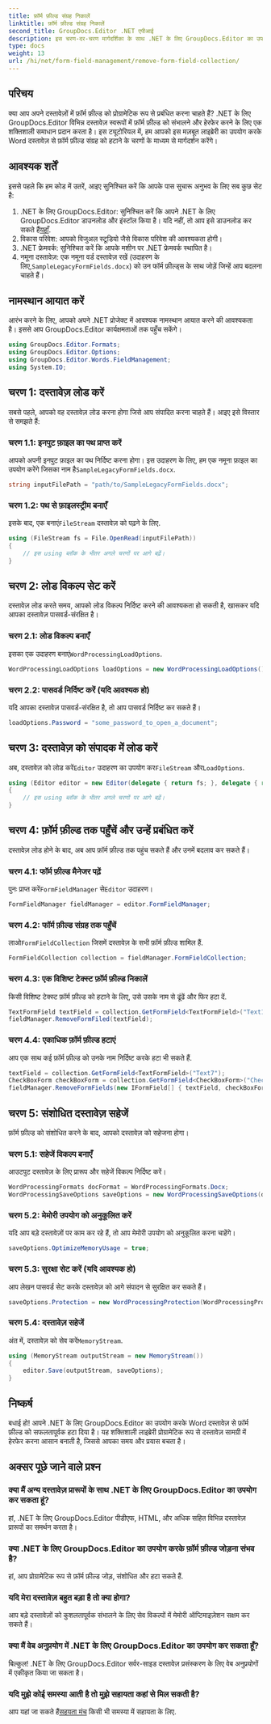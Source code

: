 ```yaml
---
title: फ़ॉर्म फ़ील्ड संग्रह निकालें
linktitle: फ़ॉर्म फ़ील्ड संग्रह निकालें
second_title: GroupDocs.Editor .NET एपीआई
description: इस चरण-दर-चरण मार्गदर्शिका के साथ .NET के लिए GroupDocs.Editor का उपयोग करके Word दस्तावेज़ों से फ़ॉर्म फ़ील्ड निकालना सीखें। डेवलपर्स के लिए आदर्श।
type: docs
weight: 13
url: /hi/net/form-field-management/remove-form-field-collection/
---
```

## परिचय
क्या आप अपने दस्तावेज़ों में फ़ॉर्म फ़ील्ड को प्रोग्रामेटिक रूप से प्रबंधित करना चाहते हैं? .NET के लिए GroupDocs.Editor विभिन्न दस्तावेज़ स्वरूपों में फ़ॉर्म फ़ील्ड को संभालने और हेरफेर करने के लिए एक शक्तिशाली समाधान प्रदान करता है। इस ट्यूटोरियल में, हम आपको इस मज़बूत लाइब्रेरी का उपयोग करके Word दस्तावेज़ से फ़ॉर्म फ़ील्ड संग्रह को हटाने के चरणों के माध्यम से मार्गदर्शन करेंगे। 
## आवश्यक शर्तें
इससे पहले कि हम कोड में उतरें, आइए सुनिश्चित करें कि आपके पास सुचारू अनुभव के लिए सब कुछ सेट है:
1. .NET के लिए GroupDocs.Editor: सुनिश्चित करें कि आपने .NET के लिए GroupDocs.Editor डाउनलोड और इंस्टॉल किया है। यदि नहीं, तो आप इसे डाउनलोड कर सकते हैं[यहाँ](https://releases.groupdocs.com/editor/net/).
2. विकास परिवेश: आपको विजुअल स्टूडियो जैसे विकास परिवेश की आवश्यकता होगी।
3. .NET फ्रेमवर्क: सुनिश्चित करें कि आपके मशीन पर .NET फ्रेमवर्क स्थापित है।
4.  नमूना दस्तावेज़: एक नमूना वर्ड दस्तावेज़ रखें (उदाहरण के लिए,`SampleLegacyFormFields.docx`) को उन फॉर्म फ़ील्ड्स के साथ जोड़ें जिन्हें आप बदलना चाहते हैं।

## नामस्थान आयात करें
आरंभ करने के लिए, आपको अपने .NET प्रोजेक्ट में आवश्यक नामस्थान आयात करने की आवश्यकता है। इससे आप GroupDocs.Editor कार्यक्षमताओं तक पहुँच सकेंगे।
```csharp
using GroupDocs.Editor.Formats;
using GroupDocs.Editor.Options;
using GroupDocs.Editor.Words.FieldManagement;
using System.IO;
```
## चरण 1: दस्तावेज़ लोड करें
सबसे पहले, आपको वह दस्तावेज़ लोड करना होगा जिसे आप संपादित करना चाहते हैं। आइए इसे विस्तार से समझते हैं:
### चरण 1.1: इनपुट फ़ाइल का पथ प्राप्त करें
 आपको अपनी इनपुट फ़ाइल का पथ निर्दिष्ट करना होगा। इस उदाहरण के लिए, हम एक नमूना फ़ाइल का उपयोग करेंगे जिसका नाम है`SampleLegacyFormFields.docx`.
```csharp
string inputFilePath = "path/to/SampleLegacyFormFields.docx";
```
### चरण 1.2: पथ से फ़ाइलस्ट्रीम बनाएँ
 इसके बाद, एक बनाएं`FileStream` दस्तावेज़ को पढ़ने के लिए.
```csharp
using (FileStream fs = File.OpenRead(inputFilePath))
{
    // इस using ब्लॉक के भीतर अगले चरणों पर आगे बढ़ें।
}
```
## चरण 2: लोड विकल्प सेट करें
दस्तावेज़ लोड करते समय, आपको लोड विकल्प निर्दिष्ट करने की आवश्यकता हो सकती है, खासकर यदि आपका दस्तावेज़ पासवर्ड-संरक्षित है।
### चरण 2.1: लोड विकल्प बनाएँ
 इसका एक उदाहरण बनाएं`WordProcessingLoadOptions`.
```csharp
WordProcessingLoadOptions loadOptions = new WordProcessingLoadOptions();
```
### चरण 2.2: पासवर्ड निर्दिष्ट करें (यदि आवश्यक हो)
यदि आपका दस्तावेज़ पासवर्ड-संरक्षित है, तो आप पासवर्ड निर्दिष्ट कर सकते हैं।
```csharp
loadOptions.Password = "some_password_to_open_a_document";
```
## चरण 3: दस्तावेज़ को संपादक में लोड करें
 अब, दस्तावेज़ को लोड करें`Editor` उदाहरण का उपयोग कर`FileStream` और`LoadOptions`.
```csharp
using (Editor editor = new Editor(delegate { return fs; }, delegate { return loadOptions; }))
{
    // इस using ब्लॉक के भीतर अगले चरणों पर आगे बढ़ें।
}
```
## चरण 4: फ़ॉर्म फ़ील्ड तक पहुँचें और उन्हें प्रबंधित करें
दस्तावेज़ लोड होने के बाद, अब आप फ़ॉर्म फ़ील्ड तक पहुंच सकते हैं और उनमें बदलाव कर सकते हैं।
### चरण 4.1: फॉर्म फ़ील्ड मैनेजर पढ़ें
 पुनः प्राप्त करें`FormFieldManager` से`Editor` उदाहरण।
```csharp
FormFieldManager fieldManager = editor.FormFieldManager;
```
### चरण 4.2: फॉर्म फ़ील्ड संग्रह तक पहुँचें
 लाओ`FormFieldCollection` जिसमें दस्तावेज़ के सभी फ़ॉर्म फ़ील्ड शामिल हैं.
```csharp
FormFieldCollection collection = fieldManager.FormFieldCollection;
```
### चरण 4.3: एक विशिष्ट टेक्स्ट फ़ॉर्म फ़ील्ड निकालें
किसी विशिष्ट टेक्स्ट फ़ॉर्म फ़ील्ड को हटाने के लिए, उसे उसके नाम से ढूंढें और फिर हटा दें.
```csharp
TextFormField textField = collection.GetFormField<TextFormField>("Text1");
fieldManager.RemoveFormFiled(textField);
```
### चरण 4.4: एकाधिक फ़ॉर्म फ़ील्ड हटाएं
आप एक साथ कई फ़ॉर्म फ़ील्ड को उनके नाम निर्दिष्ट करके हटा भी सकते हैं.
```csharp
textField = collection.GetFormField<TextFormField>("Text7");
CheckBoxForm checkBoxForm = collection.GetFormField<CheckBoxForm>("Check2");
fieldManager.RemoveFormFields(new IFormField[] { textField, checkBoxForm });
```
## चरण 5: संशोधित दस्तावेज़ सहेजें
फ़ॉर्म फ़ील्ड को संशोधित करने के बाद, आपको दस्तावेज़ को सहेजना होगा।
### चरण 5.1: सहेजें विकल्प बनाएँ
आउटपुट दस्तावेज़ के लिए प्रारूप और सहेजें विकल्प निर्दिष्ट करें।
```csharp
WordProcessingFormats docFormat = WordProcessingFormats.Docx;
WordProcessingSaveOptions saveOptions = new WordProcessingSaveOptions(docFormat);
```
### चरण 5.2: मेमोरी उपयोग को अनुकूलित करें
यदि आप बड़े दस्तावेज़ों पर काम कर रहे हैं, तो आप मेमोरी उपयोग को अनुकूलित करना चाहेंगे।
```csharp
saveOptions.OptimizeMemoryUsage = true;
```
### चरण 5.3: सुरक्षा सेट करें (यदि आवश्यक हो)
आप लेखन पासवर्ड सेट करके दस्तावेज़ को आगे संपादन से सुरक्षित कर सकते हैं।
```csharp
saveOptions.Protection = new WordProcessingProtection(WordProcessingProtectionType.AllowOnlyFormFields, "write_password");
```
### चरण 5.4: दस्तावेज़ सहेजें
 अंत में, दस्तावेज़ को सेव करें`MemoryStream`.
```csharp
using (MemoryStream outputStream = new MemoryStream())
{
    editor.Save(outputStream, saveOptions);
}
```

## निष्कर्ष
बधाई हो! आपने .NET के लिए GroupDocs.Editor का उपयोग करके Word दस्तावेज़ से फ़ॉर्म फ़ील्ड को सफलतापूर्वक हटा दिया है। यह शक्तिशाली लाइब्रेरी प्रोग्रामेटिक रूप से दस्तावेज़ सामग्री में हेरफेर करना आसान बनाती है, जिससे आपका समय और प्रयास बचता है।
## अक्सर पूछे जाने वाले प्रश्न
### क्या मैं अन्य दस्तावेज़ प्रारूपों के साथ .NET के लिए GroupDocs.Editor का उपयोग कर सकता हूं?
हां, .NET के लिए GroupDocs.Editor पीडीएफ, HTML, और अधिक सहित विभिन्न दस्तावेज़ प्रारूपों का समर्थन करता है।
### क्या .NET के लिए GroupDocs.Editor का उपयोग करके फ़ॉर्म फ़ील्ड जोड़ना संभव है?
हां, आप प्रोग्रामेटिक रूप से फ़ॉर्म फ़ील्ड जोड़, संशोधित और हटा सकते हैं.
### यदि मेरा दस्तावेज़ बहुत बड़ा है तो क्या होगा?
आप बड़े दस्तावेज़ों को कुशलतापूर्वक संभालने के लिए सेव विकल्पों में मेमोरी ऑप्टिमाइज़ेशन सक्षम कर सकते हैं।
### क्या मैं वेब अनुप्रयोग में .NET के लिए GroupDocs.Editor का उपयोग कर सकता हूँ?
बिल्कुल! .NET के लिए GroupDocs.Editor सर्वर-साइड दस्तावेज़ प्रसंस्करण के लिए वेब अनुप्रयोगों में एकीकृत किया जा सकता है।
### यदि मुझे कोई समस्या आती है तो मुझे सहायता कहां से मिल सकती है?
 आप यहां जा सकते हैं[सहयता मंच](https://forum.groupdocs.com/c/editor/20) किसी भी समस्या में सहायता के लिए.